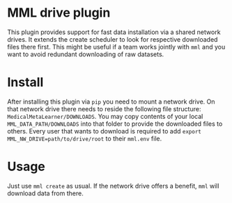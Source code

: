 # MML drive plugin

This plugin provides support for fast data installation via a shared network drives. It extends the create scheduler 
to look for respective downloaded files there first. This might be useful if a team works jointly with `mml` and you 
want to avoid redundant downloading of raw datasets.  

# Install

After installing this plugin via `pip` you need to mount a network drive. On that network drive there needs to reside 
the following file structure: `MedicalMetaLearner/DOWNLOADS`. You may copy contents of your local 
`MML_DATA_PATH/DOWNLOADS` into that folder to provide the downloaded files to others. Every user that wants to download 
is required to add `export MML_NW_DRIVE=path/to/drive/root` to their `mml.env` file.

# Usage

Just use `mml create` as usual. If the network drive offers a benefit, `mml` will download data from there.